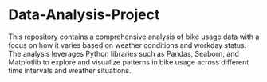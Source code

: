 # Data-Analysis-Project
This repository contains a comprehensive analysis of bike usage data with a focus on how it varies based on weather conditions and workday status. The analysis leverages Python libraries such as Pandas, Seaborn, and Matplotlib to explore and visualize patterns in bike usage across different time intervals and weather situations.
